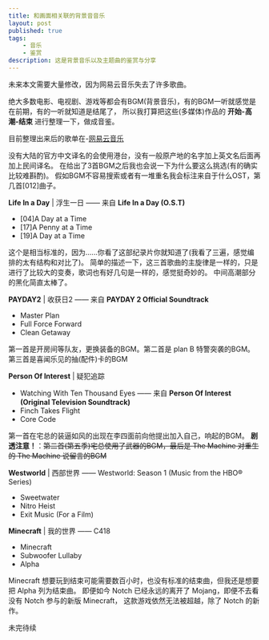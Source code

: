 ```yaml
---
title: 和画面相关联的背景音音乐
layout: post
published: true
tags:
    - 音乐
    - 鉴赏
description: 这是背景音乐以及主题曲的鉴赏与分享
---
```

未来本文需要大量修改，因为网易云音乐失去了许多歌曲。

绝大多数电影、电视剧、游戏等都会有BGM(背景音乐)，有的BGM一听就感觉是在前期，有的一听就知道是结尾了，
所以我打算把这些(多媒体)作品的 **开始-高潮-结束** 进行整理一下，做成音鉴。
<!-- more -->
目前整理出来后的歌单在-[网易云音乐](http://music.163.com/#/playlist?id=887401669)

没有大陆的官方中文译名的会使用港台，没有一般原产地的名字加上英文名后面再加上民间译名。
在给出了3首BGM之后我也会说一下为什么要这么挑选(有的确实比较难斟酌)。
假如BGM不容易搜索或者有一堆重名我会标注来自于什么OST，第几首[012]曲子。

**Life In a Day** | 浮生一日 —— 来自 **Life In a Day (O.S.T)**

- [04]A Day at a Time
- [17]A Penny at a Time
- [19]A Day at a Time

这个是相当标准的，因为......你看了这部纪录片你就知道了(我看了三遍，感觉编排的太有结构和对比了)。
简单的描述一下，这三首歌曲的主旋律是一样的，只是进行了比较大的变奏，歌词也有好几句是一样的，感觉挺奇妙的。
中间高潮部分的黑化简直太棒了。

**PAYDAY2** | 收获日2 —— 来自 **PAYDAY 2 Official Soundtrack**

- Master Plan
- Full Force Forward
- Clean Getaway

第一首是开房间等队友，更换装备的BGM。第二首是 plan B 特警突袭的BGM。第三首是喜闻乐见的抽(配件)卡的BGM

**Person Of Interest** | 疑犯追踪

- Watching With Ten Thousand Eyes —— 来自 **Person Of Interest (Original Television Soundtrack)**
- Finch Takes Flight
- Core Code

第一首在宅总的装逼如风的出现在李四面前向他提出加入自己，响起的BGM。
**剧透注意！**：~~第二首(第五季)宅总使用了武器的BGM，最后是 The Machine 对重生的 The Machine 说留言的BGM~~

**Westworld** | 西部世界 —— Westworld: Season 1 (Music from the HBO® Series)

- Sweetwater
- Nitro Heist
- Exit Music (For a Film)

**Minecraft** | 我的世界 —— C418

- Minecraft
- Subwoofer Lullaby
- Alpha

Minecraft 想要玩到结束可能需要数百小时，也没有标准的结束曲，但我还是想要把 Alpha 列为结束曲。
即便如今 Notch 已经永远的离开了 Mojang，即便不去看没有 Notch 参与的新版 Minecraft，
这款游戏依然无法被超越，除了 Notch 的新作。

未完待续
